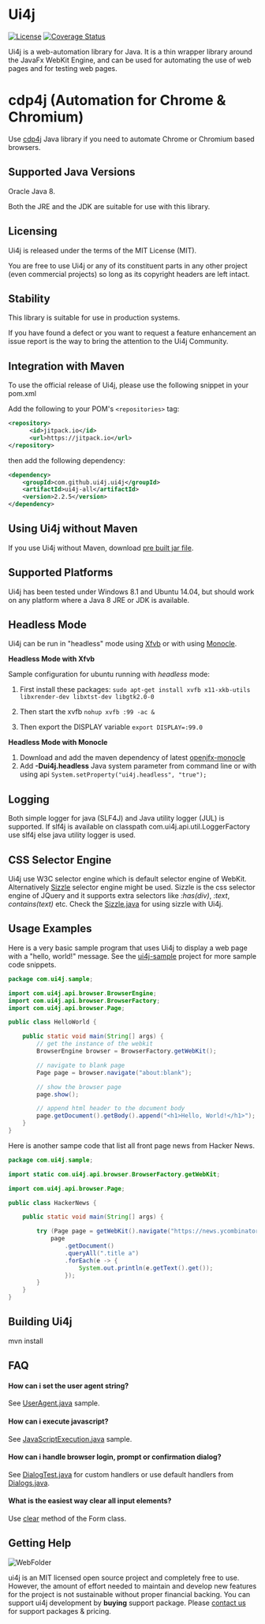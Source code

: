 Ui4j
====

[![License](http://img.shields.io/badge/license-MIT-blue.svg)](http://opensource.org/licenses/MIT) [![Coverage Status](https://img.shields.io/coveralls/ui4j/ui4j.svg)](https://coveralls.io/r/ui4j/ui4j?branch=master)

Ui4j is a web-automation library for Java. It is a thin wrapper library around the JavaFx WebKit Engine, and can be used for automating the use of web pages and for testing web pages.

cdp4j (Automation for Chrome & Chromium)
=============================
Use [cdp4j](https://github.com/webfolderio/cdp4j) Java library if you need to automate  Chrome or Chromium based browsers.

Supported Java Versions
-----------------------

Oracle Java 8.

Both the JRE and the JDK are suitable for use with this library.


Licensing
---------

Ui4j is released under the terms of the MIT License (MIT).

You are free to use Ui4j or any of its constituent parts in any other project (even commercial projects) so long as its copyright headers are left intact.

Stability
---------

This library is suitable for use in production systems.


If you have found a defect or you want to request a feature enhancement an issue report is the way to bring the attention to the Ui4j Community.


Integration with Maven
----------------------

To use the official release of Ui4j, please use the following snippet in your pom.xml

Add the following to your POM's `<repositories>` tag:

```xml
<repository>
      <id>jitpack.io</id>
      <url>https://jitpack.io</url>
</repository>
```

then add the following dependency:

```xml
<dependency>
    <groupId>com.github.ui4j.ui4j</groupId>
    <artifactId>ui4j-all</artifactId>
    <version>2.2.5</version>
</dependency>
```

Using Ui4j without Maven
------------------------
If you use Ui4j without Maven, download [pre built jar file](https://jitpack.io/com/github/ui4j/ui4j/ui4j-all/2.2.5/ui4j-all-2.2.5.jar).


Supported Platforms
-------------------

Ui4j has been tested under Windows 8.1 and Ubuntu 14.04, but should work on any platform where a Java 8 JRE or JDK is available.


Headless Mode
-------------

Ui4j can be run in "headless" mode using [Xfvb](http://en.wikipedia.org/wiki/Xvfb) or with using [Monocle](https://wiki.openjdk.java.net/display/OpenJFX/Monocle).

**Headless Mode with Xfvb**

Sample configuration for ubuntu running with *headless* mode:

1. First install these packages:
```sudo apt-get install xvfb x11-xkb-utils libxrender-dev libxtst-dev libgtk2.0-0```

2. Then start the xvfb
```nohup xvfb :99 -ac &```

3. Then export the DISPLAY variable
```export DISPLAY=:99.0```

**Headless Mode with Monocle**

1. Download and add the maven dependency of latest [openjfx-monocle](https://github.com/ui4j/ui4j/blob/master/ui4j-webkit/lib/openjfx-monocle-8u76-b04.jar?raw=true)
2. Add **-Dui4j.headless** Java system parameter from command line or with using api ```System.setProperty("ui4j.headless", "true");```

Logging
-------
Both simple logger for java (SLF4J) and Java utility logger (JUL) is supported.
If slf4j is available on classpath com.ui4j.api.util.LoggerFactory use slf4j else java utility logger is used.

CSS Selector Engine
-------------------
Ui4j use W3C selector engine which is default selector engine of WebKit. Alternatively [Sizzle](http://http://sizzlejs.com) selector engine might be used.
Sizzle is the css selector engine of JQuery and it supports extra selectors like _:has(div)_, _:text_, _contains(text)_ etc.
Check the [Sizzle.java](https://github.com/ui4j/ui4j/blob/master/ui4j-sample/src/main/java/com/ui4j/sample/Sizzle.java) for using sizzle with Ui4j.


Usage Examples
--------------

Here is a very basic sample program that uses Ui4j to display a web page with a "hello, world!" message. See the [ui4j-sample](https://github.com/ui4j/ui4j/tree/master/ui4j-sample/src/main/java/com/ui4j/sample) project for more sample code snippets.

```java
package com.ui4j.sample;

import com.ui4j.api.browser.BrowserEngine;
import com.ui4j.api.browser.BrowserFactory;
import com.ui4j.api.browser.Page;

public class HelloWorld {

    public static void main(String[] args) {
        // get the instance of the webkit
        BrowserEngine browser = BrowserFactory.getWebKit();

        // navigate to blank page
        Page page = browser.navigate("about:blank");

        // show the browser page
        page.show();

        // append html header to the document body
        page.getDocument().getBody().append("<h1>Hello, World!</h1>");
    }
}
```

Here is another sampe code that list all front page news from Hacker News.

```java
package com.ui4j.sample;

import static com.ui4j.api.browser.BrowserFactory.getWebKit;

import com.ui4j.api.browser.Page;

public class HackerNews {

    public static void main(String[] args) {

        try (Page page = getWebKit().navigate("https://news.ycombinator.com")) {
            page
                .getDocument()
                .queryAll(".title a")
                .forEach(e -> {
                    System.out.println(e.getText().get());
                });
        }
    }
}
```

Building Ui4j
-------------
mvn install

FAQ
---

#### How can i set the user agent string?

See [UserAgent.java](https://github.com/ui4j/ui4j/blob/master/ui4j-sample/src/main/java/com/ui4j/sample/UserAgent.java) sample.

#### How can i execute javascript?

See [JavaScriptExecution.java](https://github.com/ui4j/ui4j/blob/master/ui4j-sample/src/main/java/com/ui4j/sample/JavaScriptExecution.java) sample.

#### How can i handle browser login, prompt or confirmation dialog?

See [DialogTest.java](https://github.com/ui4j/ui4j/blob/master/ui4j-webkit/src/test/java/com/ui4j/test/DialogTest.java) for custom handlers or
use default handlers from [Dialogs.java](https://github.com/ui4j/ui4j/blob/master/ui4j-api/src/main/java/com/ui4j/api/dialog/Dialogs.java).

#### What is the easiest way clear all input elements?

Use [clear](https://github.com/ui4j/ui4j/blob/master/ui4j-api/src/main/java/com/ui4j/api/dom/Form.java#L13) method of the Form class.

Getting Help
--------------------------------------------------------------------------------------------

![WebFolder](https://raw.githubusercontent.com/webfolderio/cdp4j/master/images/logo.png)

ui4j is an MIT licensed open source project and completely free to use. However, the amount of effort needed to maintain and develop new features for the project is not sustainable without proper financial backing. You can support ui4j development by 
**buying** support package. Please [contact us](https://webfolder.io/support) for support packages & pricing.

